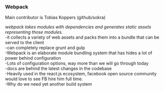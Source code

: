 <section>
    <h3>Webpack</h3>
    <p>Main contributor is Tobias Koppers (github/sokra)</p>
    <span class="fragment fade-in">
        <i>webpack takes modules with dependencies and generates static assets representing those modules.</i>
    </span>
    <aside class="notes">
        -it collects a variety of web assets and packs them into a bundle that can be served to the client</br>
        -can completely replace grunt and gulp</br>
        -Webpack is an elaborate module bundling system that has hides a lot of power behind configuration</br>
        -Lots of configuration options, way more than we will go through today</br>
        -docs are behind the latest changes in the codebase</br>
        -Heavily used in the react.js ecosystem, facebook open source community would love to see FB hire him full time.</br>
        -Why do we need yet another build system</br>
    </aside>
</section>




